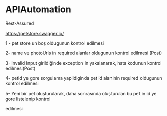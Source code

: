 # APIAutomation
 Rest-Assured
 
 https://petstore.swagger.io/

1 - pet store un boş oldugunun kontrol edilmesi


2- name ve photoUrls in required alanlar oldugunun kontrol edilmesi (Post)


3- Invalid Input girildiğinde exception in yakalanarak, hata kodunun kontrol edilmesi(Post)


4- petId ye gore sorgulama yapildiginda pet id alaninin required oldugunun kontrol edilmesi


5- Yeni bir pet oluşturularak, daha sonrasında oluşturulan bu pet in id ye gore listelenip kontrol


edilmesi
